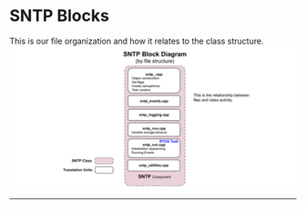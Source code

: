 # SNTP Blocks  
This is our file organization and how it relates to the class structure.
![SNTP Block Diagram](./drawings/sntp_block.svg)
___ 